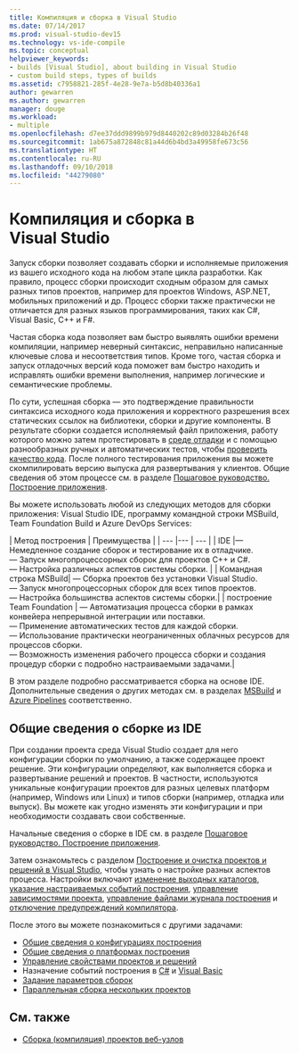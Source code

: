 ```yaml
---
title: Компиляция и сборка в Visual Studio
ms.date: 07/14/2017
ms.prod: visual-studio-dev15
ms.technology: vs-ide-compile
ms.topic: conceptual
helpviewer_keywords:
- builds [Visual Studio], about building in Visual Studio
- custom build steps, types of builds
ms.assetid: c7958821-285f-4e28-9e7a-b5d8b40336a1
author: gewarren
ms.author: gewarren
manager: douge
ms.workload:
- multiple
ms.openlocfilehash: d7ee37ddd9899b979d8440202c89d03284b26f48
ms.sourcegitcommit: 1ab675a872848c81a44d6b4bd3a49958fe673c56
ms.translationtype: HT
ms.contentlocale: ru-RU
ms.lasthandoff: 09/10/2018
ms.locfileid: "44279080"
---
```

# <a name="compile-and-build-in-visual-studio"></a>Компиляция и сборка в Visual Studio

Запуск сборки позволяет создавать сборки и исполняемые приложения из вашего исходного кода на любом этапе цикла разработки. Как правило, процесс сборки происходит сходным образом для самых разных типов проектов, например для проектов Windows, ASP.NET, мобильных приложений и др. Процесс сборки также практически не отличается для разных языков программирования, таких как C#, Visual Basic, C++ и F#.

Частая сборка кода позволяет вам быстро выявлять ошибки времени компиляции, например неверный синтаксис, неправильно написанные ключевые слова и несоответствия типов. Кроме того, частая сборка и запуск отладочных версий кода поможет вам быстро находить и исправлять ошибки времени выполнения, например логические и семантические проблемы.

По сути, успешная сборка — это подтверждение правильности синтаксиса исходного кода приложения и корректного разрешения всех статических ссылок на библиотеки, сборки и другие компоненты. В результате сборки создается исполняемый файл приложения, работу которого можно затем протестировать в [среде отладки](../debugger/index.md) и с помощью разнообразных ручных и автоматических тестов, чтобы [проверить качество кода](../test/improve-code-quality.md). После полного тестирования приложения вы можете скомпилировать версию выпуска для развертывания у клиентов. Общие сведения об этом процессе см. в разделе [Пошаговое руководство. Построение приложения](../ide/walkthrough-building-an-application.md).

Вы можете использовать любой из следующих методов для сборки приложения: Visual Studio IDE, программу командной строки MSBuild, Team Foundation Build и Azure DevOps Services:

| Метод построения | Преимущества |
| --- |--- | --- |
| IDE |— Немедленное создание сборок и тестирование их в отладчике.<br />— Запуск многопроцессорных сборок для проектов C++ и C#.<br />— Настройка различных аспектов системы сборки. |
| Командная строка MSBuild| — Сборка проектов без установки Visual Studio.<br />— Запуск многопроцессорных сборок для всех типов проектов.<br />— Настройка большинства аспектов системы сборки.|
| построение Team Foundation | — Автоматизация процесса сборки в рамках конвейера непрерывной интеграции или поставки.<br />— Применение автоматических тестов для каждой сборки.<br />— Использование практически неограниченных облачных ресурсов для процессов сборки.<br />— Возможность изменения рабочего процесса сборки и создания процедур сборки с подробно настраиваемыми задачами.|

В этом разделе подробно рассматривается сборка на основе IDE. Дополнительные сведения о других методах см. в разделах [MSBuild](../msbuild/msbuild.md) и [Azure Pipelines](/azure/devops/pipelines/index?view=vsts) соответственно.

## <a name="overview-of-building-from-the-ide"></a>Общие сведения о сборке из IDE

При создании проекта среда Visual Studio создает для него конфигурации сборки по умолчанию, а также содержащее проект решение.  Эти конфигурации определяют, как выполняется сборка и развертывание решений и проектов. В частности, используются уникальные конфигурации проектов для разных целевых платформ (например, Windows или Linux) и типов сборки (например, отладка или выпуск). Вы можете как угодно изменять эти конфигурации и при необходимости создавать свои собственные.

Начальные сведения о сборке в IDE см. в разделе [Пошаговое руководство. Построение приложения](walkthrough-building-an-application.md).

Затем ознакомьтесь с разделом [Построение и очистка проектов и решений в Visual Studio](building-and-cleaning-projects-and-solutions-in-visual-studio.md), чтобы узнать о настройке разных аспектов процесса. Настройки включают [изменение выходных каталогов](how-to-change-the-build-output-directory.md), [указание настраиваемых событий построения](specifying-custom-build-events-in-visual-studio.md), [управление зависимостями проекта](how-to-create-and-remove-project-dependencies.md), [управление файлами журнала построения](how-to-view-save-and-configure-build-log-files.md) и [отключение предупреждений компилятора](how-to-suppress-compiler-warnings.md).

После этого вы можете познакомиться с другими задачами:
- [Общие сведения о конфигурациях построения](understanding-build-configurations.md)
- [Общие сведения о платформах построения](understanding-build-platforms.md)
- [Управление свойствами проектов и решений](managing-project-and-solution-properties.md)
- Назначение событий построения в [C#](how-to-specify-build-events-csharp.md) и [Visual Basic](how-to-specify-build-events-visual-basic.md)
- [Задание параметров сборок](reference/options-dialog-box-projects-and-solutions-build-and-run.md)
- [Параллельная сборка нескольких проектов](../msbuild/building-multiple-projects-in-parallel-with-msbuild.md)

## <a name="see-also"></a>См. также

- [Сборка (компиляция) проектов веб-узлов](http://msdn.microsoft.com/Library/a9cbb88c-8fff-4c67-848b-98fbfd823193)
